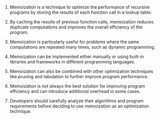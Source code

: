 

1. Memoization is a technique to optimize the performance of recursive programs by storing the results of each function call in a lookup table.

2. By caching the results of previous function calls, memoization reduces duplicate computations and improves the overall efficiency of the program.

3. Memoization is particularly useful for problems where the same computations are repeated many times, such as dynamic programming.

4. Memoization can be implemented either manually or using built-in libraries and frameworks in different programming languages.

5. Memoization can also be combined with other optimization techniques like pruning and tabulation to further improve program performance.

6. Memoization is not always the best solution for improving program efficiency and can introduce additional overhead in some cases.

7. Developers should carefully analyze their algorithms and program requirements before deciding to use memoization as an optimization technique.